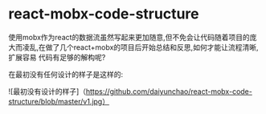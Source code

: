 # react-mobx-code-structure
使用mobx作为react的数据流虽然写起来更加随意,但不免会让代码随着项目的庞大而凌乱,在做了几个react+mobx的项目后开始总结和反思,如何才能让流程清晰,扩展容易
代码有足够的解构呢?


在最初没有任何设计的样子是这样的:

![最初没有设计的样子]（https://github.com/daiyunchao/react-mobx-code-structure/blob/master/v1.jpg）
